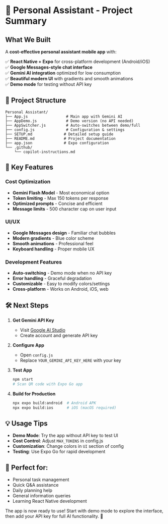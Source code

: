 # 🤖 Personal Assistant - Project Summary

## What We Built

A **cost-effective personal assistant mobile app** with:

✅ **React Native + Expo** for cross-platform development (Android/iOS)  
✅ **Google Messages-style chat interface**  
✅ **Gemini AI integration** optimized for low consumption  
✅ **Beautiful modern UI** with gradients and smooth animations  
✅ **Demo mode** for testing without API key  

## 📁 Project Structure

```
Personal Assistant/
├── App.js                 # Main app with Gemini AI
├── AppDemo.js             # Demo version (no API needed)
├── AppSwitcher.js         # Auto-switches between demo/full
├── config.js              # Configuration & settings
├── SETUP.md              # Detailed setup guide
├── README.md             # Project documentation
├── app.json              # Expo configuration
└── .github/
    └── copilot-instructions.md
```

## 🚀 Key Features

### Cost Optimization
- **Gemini Flash Model** - Most economical option
- **Token limiting** - Max 150 tokens per response
- **Optimized prompts** - Concise and efficient
- **Message limits** - 500 character cap on user input

### UI/UX
- **Google Messages design** - Familiar chat bubbles
- **Modern gradients** - Blue color scheme
- **Smooth animations** - Professional feel
- **Keyboard handling** - Proper mobile UX

### Development Features
- **Auto-switching** - Demo mode when no API key
- **Error handling** - Graceful degradation
- **Customizable** - Easy to modify colors/settings
- **Cross-platform** - Works on Android, iOS, web

## 🛠 Next Steps

1. **Get Gemini API Key**
   - Visit [Google AI Studio](https://makersuite.google.com/app/apikey)
   - Create account and generate API key

2. **Configure App**
   - Open `config.js`
   - Replace `YOUR_GEMINI_API_KEY_HERE` with your key

3. **Test App**
   ```bash
   npm start
   # Scan QR code with Expo Go app
   ```

4. **Build for Production**
   ```bash
   npx expo build:android  # Android APK
   npx expo build:ios      # iOS (macOS required)
   ```

## 💡 Usage Tips

- **Demo Mode**: Try the app without API key to test UI
- **Cost Control**: Adjust `MAX_TOKENS` in config.js
- **Customization**: Change colors in `UI` section of config
- **Testing**: Use Expo Go for rapid development

## 🎯 Perfect for:

- Personal task management
- Quick Q&A assistance  
- Daily planning help
- General information queries
- Learning React Native development

The app is now ready to use! Start with demo mode to explore the interface, then add your API key for full AI functionality. 🚀
